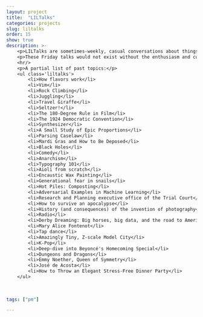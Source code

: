 ```yaml
---
layout: project
title:  "LILTalks"
categories: projects
slug: liltalks
order: 15
show: true
description: >-
    <p>LILTalks are sometimes-weekly, casual conversations about things that people find interesting.</p>
    <p>These Friday talks would not exist without the enthusiasm and curiosity of my colleagues.</p>
    <hr/>
    <p>A partial list of past topics:</p>
    <ul class='liltalks'>
        <li>How flavors work</li>
        <li>Vim</li>
        <li>Rock Climbing</li>
        <li>Juggling</li>
        <li>Travel Giraffe</li>
        <li>Seltzer!</li>
        <li>The 180-Degree Rule in Film</li>
        <li>The 1924 Democratic Convention</li>
        <li>Synthesizer</li>
        <li>A Small Study of Epic Proportions</li>
        <li>Parsing Caselaw</li>
        <li>Mardi Gras and How to Be Deposed</li>
        <li>Black Holes</li>
        <li>Comedy</li>
        <li>Anarchism</li>
        <li>Typography 101</li>
        <li>Aioli from scratch</li>
        <li>Encaustic Wax Painting</li>
        <li>Generational fear in snails</li>
        <li>Hot Piles: Composting</li>
        <li>Adversarial Examples in Machine Learning</li>
        <li>Research and Planning executive office of the Trial Court</li>
        <li>How to survive an apocalypse</li>
        <li>History (and consequences) of the invention of photography</li>
        <li>Radio</li>
        <li>Derby Dreaming: Big horses, big data, and the road to America's biggest race</li>
        <li>Mary Alice Fontenot</li>
        <li>Tap dance</li>
        <li>Amazingly Tiny, Z-scale Model City</li>
        <li>K-Pop</li>
        <li>Deep-dive into Beyoncé's Homecoming Special</li>
        <li>Dungeons and Dragons</li>
        <li>Emmy Noether, Queen of Symmetry</li>
        <li>José de Acosta</li>       
        <li>How to Throw an Elegant Stress-Free Dinner Party</li>
    </ul>
    
    
 
tags: ["pm"]

---
```

